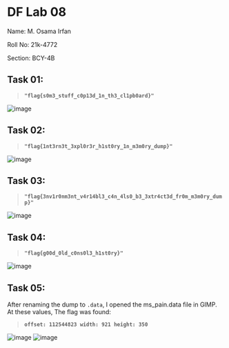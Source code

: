 # DF Lab 08
Name: M. Osama Irfan

Roll No: 21k-4772

Section: BCY-4B

## Task 01: 
 > **`"flag{s0m3_stuff_c0p13d_1n_th3_cl1pb0ard}"`**
  
  ![image](https://user-images.githubusercontent.com/118754984/230709002-db9489ec-18f4-478c-be6f-666c3293fbe3.png)
    
 
## Task 02: 
>  **`"flag{1nt3rn3t_3xpl0r3r_h1st0ry_1n_m3m0ry_dump}"`**
  
  ![image](https://user-images.githubusercontent.com/118754984/230708980-96bd3775-12c7-4f66-9422-5c4b566aac6a.png)
  

## Task 03: 
>  **`"flag{3nv1r0nm3nt_v4r14bl3_c4n_4ls0_b3_3xtr4ct3d_fr0m_m3m0ry_dump}"`**
  
  ![image](https://user-images.githubusercontent.com/118754984/230709061-b516e3e5-5752-4bae-8f99-a59f17703fae.png)
    

## Task 04: 
> **`"flag{g00d_0ld_c0ns0l3_h1st0ry}"`**
    
  ![image](https://user-images.githubusercontent.com/118754984/230709121-6a4e9594-f8a7-4133-901e-e2164ecd2e54.png)
    

## Task 05: 
After renaming the dump to `.data`, I opened the ms_pain.data file in GIMP.
At these values, The flag was found:
    
> **`offset: 112544823
    width: 921
    height: 350`**
    
  ![image](https://user-images.githubusercontent.com/118754984/230709736-aaabc76c-ba38-4029-8ac0-7574da1c3764.png)
  ![image](https://user-images.githubusercontent.com/118754984/230709841-c4ac2cf0-9ebc-45b1-87d7-f61e4b077454.png)
  



